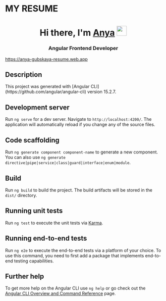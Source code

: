 # MY RESUME
<h1 align="center">Hi there, I'm <a href="https://github.com/Anya-Gubskay" target="_blank">Anya</a> 
<img src="https://github.com/blackcater/blackcater/raw/main/images/Hi.gif" height="32"/></h1>
<h3 align="center">Angular Frontend Developer</h3>
<a href="https://anya-gubskaya-resume.web.app" target="_blank">https://anya-gubskaya-resume.web.app</a>

## Description
<div>This project was generated with [Angular CLI](https://github.com/angular/angular-cli) version 15.2.7.</div>

## Development server

Run `ng serve` for a dev server. Navigate to `http://localhost:4200/`. The application will automatically reload if you change any of the source files.

## Code scaffolding

Run `ng generate component component-name` to generate a new component. You can also use `ng generate directive|pipe|service|class|guard|interface|enum|module`.

## Build

Run `ng build` to build the project. The build artifacts will be stored in the `dist/` directory.

## Running unit tests

Run `ng test` to execute the unit tests via [Karma](https://karma-runner.github.io).

## Running end-to-end tests

Run `ng e2e` to execute the end-to-end tests via a platform of your choice. To use this command, you need to first add a package that implements end-to-end testing capabilities.

## Further help

To get more help on the Angular CLI use `ng help` or go check out the [Angular CLI Overview and Command Reference](https://angular.io/cli) page.
